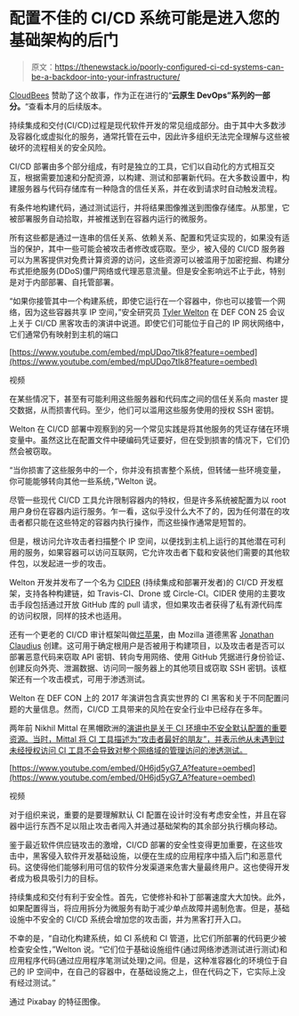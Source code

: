 # 配置不佳的 CI/CD 系统可能是进入您的基础架构的后门

> 原文：<https://thenewstack.io/poorly-configured-ci-cd-systems-can-be-a-backdoor-into-your-infrastructure/>

[CloudBees](https://www.cloudbees.com/) 赞助了这个故事，作为正在进行的“**云原生 DevOps”系列的一部分。**“查看本月的后续版本。

持续集成和交付(CI/CD)过程是现代软件开发的常见组成部分。由于其中大多数涉及容器化或虚拟化的服务，通常托管在云中，因此许多组织无法完全理解与这些被破坏的流程相关的安全风险。

CI/CD 部署由多个部分组成，有时是独立的工具，它们以自动化的方式相互交互，根据需要加速和分配资源，以构建、测试和部署新代码。在大多数设置中，构建服务器与代码存储库有一种隐含的信任关系，并在收到请求时自动触发流程。

有条件地构建代码，通过测试运行，并将结果图像推送到图像存储库。从那里，它被部署服务自动拾取，并被推送到在容器内运行的微服务。

所有这些都是通过一连串的信任关系、依赖关系、配置和凭证实现的，如果没有适当的保护，其中一些可能会被攻击者修改或窃取。至少，被入侵的 CI/CD 服务器可以为黑客提供对免费计算资源的访问，这些资源可以被滥用于加密挖掘、构建分布式拒绝服务(DDoS)僵尸网络或代理恶意流量。但是安全影响远不止于此，特别是对于内部部署、自托管部署。

“如果你接管其中一个构建系统，即使它运行在一个容器中，你也可以接管一个网络，因为这些容器共享 IP 空间，”安全研究员 [Tyler Welton](https://www.linkedin.com/in/tylerwelton/) 在 DEF CON 25 会议上关于 CI/CD 黑客攻击的演讲中说道。即使它们可能位于自己的 IP 网状网络中，它们通常仍有映射到主机的端口

[https://www.youtube.com/embed/mpUDqo7tIk8?feature=oembed](https://www.youtube.com/embed/mpUDqo7tIk8?feature=oembed)

视频

在某些情况下，甚至有可能利用这些服务器和代码库之间的信任关系向 master 提交数据，从而损害代码。至少，他们可以滥用这些服务使用的授权 SSH 密钥。

Welton 在 CI/CD 部署中观察到的另一个常见实践是将其他服务的凭证存储在环境变量中。虽然这比在配置文件中硬编码凭证要好，但在受到损害的情况下，它们仍然会被窃取。

“当你损害了这些服务中的一个，你并没有损害整个系统，但转储一些环境变量，你可能能够转向其他一些系统，”Welton 说。

尽管一些现代 CI/CD 工具允许限制容器内的特权，但是许多系统被配置为以 root 用户身份在容器内运行服务。乍一看，这似乎没什么大不了的，因为任何潜在的攻击者都只能在这些特定的容器内执行操作，而这些操作通常是短暂的。

但是，根访问允许攻击者扫描整个 IP 空间，以便找到主机上运行的其他潜在可利用的服务，如果容器可以访问互联网，它允许攻击者下载和安装他们需要的其他软件包，以发起进一步的攻击。

Welton 开发并发布了一个名为 [CIDER](https://github.com/spaceB0x/cider) (持续集成和部署开发者)的 CI/CD 开发框架，支持各种构建链，如 Travis-CI、Drone 或 Circle-CI。CIDER 使用的主要攻击手段包括通过开放 GitHub 库的 pull 请求，但如果攻击者获得了私有源代码库的访问权限，同样的技术也适用。

还有一个更老的 CI/CD 审计框架叫做[烂苹果](https://github.com/claudijd/rotten_apple)，由 Mozilla 道德黑客 [Jonathan Claudius](https://www.linkedin.com/in/jonathanclaudius/) 创建。这可用于确定根用户是否被用于构建项目，以及攻击者是否可以部署恶意代码来窃取 API 密钥、转向专用网络、使用 GitHub 凭据进行身份验证、创建反向外壳、泄漏数据、访问同一服务器上的其他项目或窃取 SSH 密钥。该框架还有一个攻击模式，可用于渗透测试。

Welton 在 DEF CON 上的 2017 年演讲包含真实世界的 CI 黑客和关于不同配置问题的大量信息。然而，CI/CD 工具带来的风险在安全行业中已经存在多年。

两年前 Nikhil Mittal 在黑帽欧洲的[演讲也是关于 CI 环境中不安全默认配置的重要资源。当时，Mittal 将 CI 工具描述为“攻击者最好的朋友”，并表示他从未遇到过未经授权访问 CI 工具不会导致对整个网络域的管理访问的渗透测试。](https://www.youtube.com/watch?v=0H6jd5yG7_A)

[https://www.youtube.com/embed/0H6jd5yG7_A?feature=oembed](https://www.youtube.com/embed/0H6jd5yG7_A?feature=oembed)

视频

对于组织来说，重要的是要理解默认 CI 配置在设计时没有考虑安全性，并且在容器中运行东西不足以阻止攻击者闯入并通过基础架构的其余部分执行横向移动。

鉴于最近软件供应链攻击的激增，CI/CD 部署的安全性变得更加重要，在这些攻击中，黑客侵入软件开发基础设施，以便在生成的应用程序中插入后门和恶意代码。这使得他们能够利用可信的软件分发渠道来危害大量最终用户。这也使得开发者成为极具吸引力的目标。

持续集成和交付有利于安全性。首先，它使修补和补丁部署速度大大加快。此外，如果配置得当，将应用拆分为微服务有助于减少单点故障并遏制危害。但是，基础设施中不安全的 CI/CD 系统会增加您的攻击面，并为黑客打开入口。

不幸的是，“自动化构建系统，如 CI 系统和 CI 管道，比它们所部署的代码更少被检查安全性，”Welton 说。“它们位于基础设施组件(通过网络渗透测试进行测试)和应用程序代码(通过应用程序笔测试处理)之间。但是，这种准容器化的环境位于自己的 IP 空间中，在自己的容器中，在基础设施之上，但在代码之下，它实际上没有经过测试。”

通过 Pixabay 的特征图像。

<svg xmlns:xlink="http://www.w3.org/1999/xlink" viewBox="0 0 68 31" version="1.1"><title>Group</title> <desc>Created with Sketch.</desc></svg>